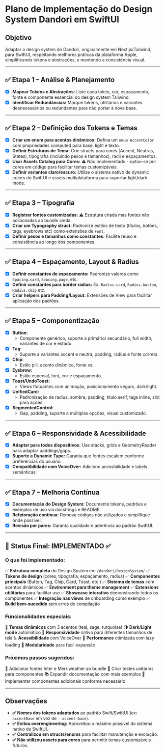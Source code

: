 # Plano de Implementação do Design System Dandori em SwiftUI

## Objetivo

Adaptar o design system do Dandori, originalmente em Next.js/Tailwind, para SwiftUI, respeitando melhores práticas da plataforma Apple, simplificando tokens e abstrações, e mantendo a consistência visual.

---

## ✅ Etapa 1 – Análise & Planejamento

- [x] **Mapear Tokens e Abstrações:** Liste cada token, cor, espaçamento, fonte e componente essencial do design system Tailwind.
- [x] **Identificar Redundâncias:** Marque tokens, utilitários e variantes desnecessários ou redundantes para não portar à nova base.

---

## ✅ Etapa 2 – Definição dos Tokens e Temas

- [x] **Criar um enum para acentos dinâmicos:** Defina um `enum AccentColor` com propriedades computed para base, light e texto.
- [x] **Definir Estruturas de Tema:** Crie structs para cores (Accent, Neutras, States), tipografia (incluindo pesos e tamanhos), radii e espaçamentos.
- [x] **Usar Assets Catalog para Cores:** ⚠️ Não implementado - optou-se por cores em código para facilitar temas customizáveis.
- [x] **Definir variantes claro/escuro:** Utilize o sistema nativo de dynamic colors do SwiftUI e assets multiplataforma para suportar light/dark mode.

---

## ✅ Etapa 3 – Tipografia

- [x] **Registrar fontes customizadas:** ⚠️ Estrutura criada mas fontes não adicionadas ao bundle ainda.
- [x] **Criar um Typography struct:** Padronize estilos de texto (títulos, botões, tags, eyebrows etc) como extensões de `Font`.
- [x] **Definir pesos e tamanhos como constantes:** Facilite reuso e consistência ao longo dos componentes.

---

## ✅ Etapa 4 – Espaçamento, Layout & Radius

- [x] **Definir constantes de espaçamento:** Padronize valores como `Spacing.card`, `Spacing.page`, etc.
- [x] **Definir constantes para border radius:** Ex: `Radius.card`, `Radius.button`, `Radius.chip` etc.
- [x] **Criar helpers para Padding/Layout:** Extensões de View para facilitar aplicação dos padrões.

---

## ✅ Etapa 5 – Componentização

- [x] **Button:**  
  - Componente genérico, suporte a primário/ secundário, full width, variantes de cor e estado.
- [x] **Tag:**  
  - Suporte a variantes accent e neutra, padding, radius e fonte correta.
- [x] **Chip:**  
  - Estilo pill, acento dinâmico, fonte xs.
- [x] **Eyebrow:**  
  - Estilo especial, font, cor e espaçamento.
- [x] **Toast/UndoToast:**  
  - Views flutuantes com animação, posicionamento seguro, dark/light.
- [x] **UnifiedCard:**  
  - Padronização de radius, sombra, padding, título serif, tags inline, slot para ações.
- [x] **SegmentedControl:**  
  - Gap, padding, suporte a múltiplas opções, visual customizado.

---

## ✅ Etapa 6 – Responsividade & Acessibilidade

- [x] **Adaptar para todos dispositivos:** Use stacks, grids e GeometryReader para adaptar paddings/gaps.
- [x] **Suporte a Dynamic Type:** Garanta que fontes escalem conforme preferências do usuário.
- [x] **Compatibilidade com VoiceOver:** Adicione acessibilidade e labels semânticas.

---

## ✅ Etapa 7 – Melhoria Contínua

- [x] **Documentação do Design System:** Documente tokens, padrões e exemplos de uso via docstrings e README.
- [x] **Refatoração contínua:** Remova códigos não utilizados e simplifique onde possível.
- [x] **Revisão por pares:** Garanta qualidade e aderência ao padrão SwiftUI.

---

## 🎉 Status Final: IMPLEMENTADO ✅

### O que foi implementado:

✅ **Estrutura completa** do Design System em `/dandori/DesignSystem/`
✅ **Tokens de design** (cores, tipografia, espaçamento, radius)
✅ **Componentes principais** (Button, Tag, Chip, Card, Toast, etc.)
✅ **Sistema de temas** com acentos dinâmicos
✅ **Environment para theme management**
✅ **Extensions utilitárias** para facilitar uso
✅ **Showcase interativo** demonstrando todos os componentes
✅ **Integração nas views** de onboarding como exemplo
✅ **Build bem-sucedido** sem erros de compilação

### Funcionalidades especiais:

🎨 **Temas dinâmicos** com 3 acentos (teal, sage, turquoise)
🌗 **Dark/Light mode** automático
📱 **Responsividade** nativa para diferentes tamanhos de tela
♿ **Acessibilidade** com VoiceOver
🚀 **Performance** otimizada com lazy loading
🧩 **Modularidade** para fácil expansão

### Próximos passos sugeridos:

📝 Adicionar fontes Inter e Merriweather ao bundle
🧪 Criar testes unitários para componentes
📚 Expandir documentação com mais exemplos
🔧 Implementar componentes adicionais conforme necessário

---

## Observações
- **✅ Nomes dos tokens adaptados** ao padrão Swift/SwiftUI (ex: `accentBase` em vez de `--accent-base`).
- **✅ Evitou overengineering:** Aproveitou o máximo possível do sistema nativo de SwiftUI.
- **✅ Centralizou em structs/enums** para facilitar manutenção e evolução.
- **✅ Não utilizou assets para cores** para permitir temas customizáveis futuros.